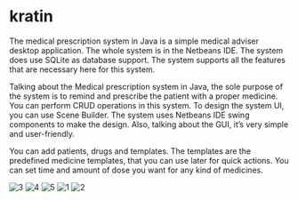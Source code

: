 # kratin
The medical prescription system in Java is a simple medical adviser desktop application. The whole system is in the Netbeans IDE. The system does use SQLite as database support. The system supports all the features that are necessary here for this system.

Talking about the Medical prescription system in Java, the sole purpose of the system is to remind and prescribe the patient with a proper medicine. You can perform CRUD operations in this system. To design the system UI, you can use Scene Builder. The system uses Netbeans IDE swing components to make the design. Also, talking about the GUI, it’s very simple and user-friendly.

You can add patients, drugs and templates. The templates are the predefined medicine templates, that you can use later for quick actions. You can set time and amount of dose you want for any kind of medicines.


![3](https://user-images.githubusercontent.com/85935667/196030041-5d17c714-1a8b-43df-a398-789082214c87.png)
![4](https://user-images.githubusercontent.com/85935667/196030042-e88ad6ff-91fd-4847-b0df-b99592fd409f.png)
![5](https://user-images.githubusercontent.com/85935667/196030043-2e6dcea8-849a-44e7-8dd7-0d699fb4e55b.png)
![1](https://user-images.githubusercontent.com/85935667/196030044-1a870f2c-09f6-486e-885e-6853cb015e44.png)
![2](https://user-images.githubusercontent.com/85935667/196030046-d188c965-7bf5-48f6-9669-616055af170e.png)
